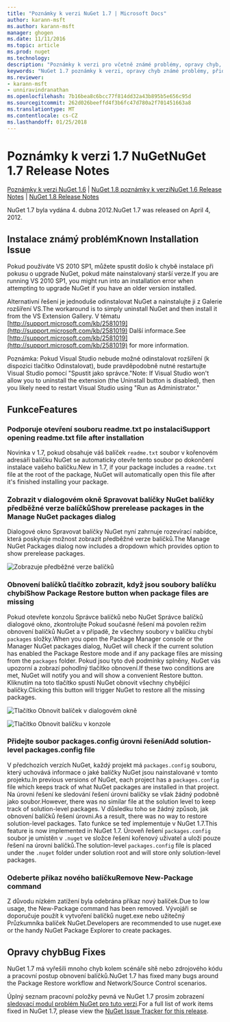 ```yaml
---
title: "Poznámky k verzi NuGet 1.7 | Microsoft Docs"
author: karann-msft
ms.author: karann-msft
manager: ghogen
ms.date: 11/11/2016
ms.topic: article
ms.prod: nuget
ms.technology: 
description: "Poznámky k verzi pro včetně známé problémy, opravy chyb, přidaných funkcí a chcete 1.7 NuGet."
keywords: "NuGet 1.7 poznámky k verzi, opravy chyb známé problémy, přidat funkce, chcete"
ms.reviewer:
- karann-msft
- unniravindranathan
ms.openlocfilehash: 7b16bea8c6bcc77f814dd32a43b895b5e656c95d
ms.sourcegitcommit: 262d026beeffd4f3b6fc47d780a2f701451663a8
ms.translationtype: MT
ms.contentlocale: cs-CZ
ms.lasthandoff: 01/25/2018
---
```

# <a name="nuget-17-release-notes"></a><span data-ttu-id="71884-104">Poznámky k verzi 1.7 NuGet</span><span class="sxs-lookup"><span data-stu-id="71884-104">NuGet 1.7 Release Notes</span></span>

<span data-ttu-id="71884-105">[Poznámky k verzi NuGet 1.6](../release-notes/nuget-1.6.md) | [NuGet 1.8 poznámky k verzi](../release-notes/nuget-1.8.md)</span><span class="sxs-lookup"><span data-stu-id="71884-105">[NuGet 1.6 Release Notes](../release-notes/nuget-1.6.md) | [NuGet 1.8 Release Notes](../release-notes/nuget-1.8.md)</span></span>

<span data-ttu-id="71884-106">NuGet 1.7 byla vydána 4. dubna 2012.</span><span class="sxs-lookup"><span data-stu-id="71884-106">NuGet 1.7 was released on April 4, 2012.</span></span>

## <a name="known-installation-issue"></a><span data-ttu-id="71884-107">Instalace známý problém</span><span class="sxs-lookup"><span data-stu-id="71884-107">Known Installation Issue</span></span>
<span data-ttu-id="71884-108">Pokud používáte VS 2010 SP1, můžete spustit došlo k chybě instalace při pokusu o upgrade NuGet, pokud máte nainstalovaný starší verze.</span><span class="sxs-lookup"><span data-stu-id="71884-108">If you are running VS 2010 SP1, you might run into an installation error when attempting to upgrade NuGet if you have an older version installed.</span></span>

<span data-ttu-id="71884-109">Alternativní řešení je jednoduše odinstalovat NuGet a nainstalujte ji z Galerie rozšíření VS.</span><span class="sxs-lookup"><span data-stu-id="71884-109">The workaround is to simply uninstall NuGet and then install it from the VS Extension Gallery.</span></span>  <span data-ttu-id="71884-110">V tématu [http://support.microsoft.com/kb/2581019](http://support.microsoft.com/kb/2581019) Další informace.</span><span class="sxs-lookup"><span data-stu-id="71884-110">See [http://support.microsoft.com/kb/2581019](http://support.microsoft.com/kb/2581019) for more information.</span></span>

<span data-ttu-id="71884-111">Poznámka: Pokud Visual Studio nebude možné odinstalovat rozšíření (k dispozici tlačítko Odinstalovat), bude pravděpodobně nutné restartujte Visual Studio pomocí "Spustit jako správce."</span><span class="sxs-lookup"><span data-stu-id="71884-111">Note: If Visual Studio won't allow you to uninstall the extension (the Uninstall button is disabled), then you likely need to restart Visual Studio using "Run as Administrator."</span></span>

## <a name="features"></a><span data-ttu-id="71884-112">Funkce</span><span class="sxs-lookup"><span data-stu-id="71884-112">Features</span></span>

### <a name="support-opening-readmetxt-file-after-installation"></a><span data-ttu-id="71884-113">Podporuje otevření souboru readme.txt po instalaci</span><span class="sxs-lookup"><span data-stu-id="71884-113">Support opening readme.txt file after installation</span></span>
<span data-ttu-id="71884-114">Novinka v 1.7, pokud obsahuje váš balíček `readme.txt` soubor v kořenovém adresáři balíčku NuGet se automaticky otevře tento soubor po dokončení instalace vašeho balíčku.</span><span class="sxs-lookup"><span data-stu-id="71884-114">New in 1.7, if your package includes a `readme.txt` file at the root of the package, NuGet will automatically open this file after it's finished installing your package.</span></span>

### <a name="show-prerelease-packages-in-the-manage-nuget-packages-dialog"></a><span data-ttu-id="71884-115">Zobrazit v dialogovém okně Spravovat balíčky NuGet balíčky předběžné verze balíčků</span><span class="sxs-lookup"><span data-stu-id="71884-115">Show prerelease packages in the Manage NuGet packages dialog</span></span>
<span data-ttu-id="71884-116">Dialogové okno Spravovat balíčky NuGet nyní zahrnuje rozevírací nabídce, která poskytuje možnost zobrazit předběžné verze balíčků.</span><span class="sxs-lookup"><span data-stu-id="71884-116">The Manage NuGet Packages dialog now includes a dropdown which provides option to show prerelease packages.</span></span>

![Zobrazuje předběžné verze balíčků](./media/prerelease-dropdown.png)

### <a name="show-package-restore-button-when-package-files-are-missing"></a><span data-ttu-id="71884-118">Obnovení balíčků tlačítko zobrazit, když jsou soubory balíčku chybí</span><span class="sxs-lookup"><span data-stu-id="71884-118">Show Package Restore button when package files are missing</span></span>
<span data-ttu-id="71884-119">Pokud otevřete konzolu Správce balíčků nebo NuGet Správce balíčků dialogové okno, zkontrolujte Pokud současné řešení má povolen režim obnovení balíčků NuGet a v případě, že všechny soubory v balíčku chybí `packages` složky.</span><span class="sxs-lookup"><span data-stu-id="71884-119">When you open the Package Manager console or the Manager NuGet packages dialog, NuGet will check if the current solution has enabled the Package Restore mode and if any package files are missing from the `packages` folder.</span></span> <span data-ttu-id="71884-120">Pokud jsou tyto dvě podmínky splněny, NuGet vás upozorní a zobrazí pohodlný tlačítko obnovení.</span><span class="sxs-lookup"><span data-stu-id="71884-120">If these two conditions are met, NuGet will notify you and will show a convenient Restore button.</span></span> <span data-ttu-id="71884-121">Kliknutím na toto tlačítko spustí NuGet obnovit všechny chybějící balíčky.</span><span class="sxs-lookup"><span data-stu-id="71884-121">Clicking this button will trigger NuGet to restore all the missing packages.</span></span>

![Tlačítko Obnovit balíček v dialogovém okně](./media/packagerestore-dialog.png)

![Tlačítko Obnovit balíčku v konzole](./media/packagerestore-console.png)

### <a name="add-solution-level-packagesconfig-file"></a><span data-ttu-id="71884-124">Přidejte soubor packages.config úrovni řešení</span><span class="sxs-lookup"><span data-stu-id="71884-124">Add solution-level packages.config file</span></span>
<span data-ttu-id="71884-125">V předchozích verzích NuGet, každý projekt má `packages.config` souboru, který uchovává informace o jaké balíčky NuGet jsou nainstalované v tomto projektu.</span><span class="sxs-lookup"><span data-stu-id="71884-125">In previous versions of NuGet, each project has a `packages.config` file which keeps track of what NuGet packages are installed in that project.</span></span> <span data-ttu-id="71884-126">Na úrovni řešení ke sledování řešení úrovni balíčky se však žádný podobně jako soubor.</span><span class="sxs-lookup"><span data-stu-id="71884-126">However, there was no similar file at the solution level to keep track of solution-level packages.</span></span> <span data-ttu-id="71884-127">V důsledku toho se žádný způsob, jak obnovení balíčků řešení úrovni.</span><span class="sxs-lookup"><span data-stu-id="71884-127">As a result, there was no way to restore solution-level packages.</span></span>
<span data-ttu-id="71884-128">Tato funkce se teď implementuje v NuGet 1.7.</span><span class="sxs-lookup"><span data-stu-id="71884-128">This feature is now implemented in NuGet 1.7.</span></span> <span data-ttu-id="71884-129">Úroveň řešení `packages.config` soubor je umístěn v `.nuget` ve složce řešení kořenový uživatel a uloží pouze řešení na úrovni balíčků.</span><span class="sxs-lookup"><span data-stu-id="71884-129">The solution-level `packages.config` file is placed under the `.nuget` folder under solution root and will store only solution-level packages.</span></span>

### <a name="remove-new-package-command"></a><span data-ttu-id="71884-130">Odeberte příkaz nového balíčku</span><span class="sxs-lookup"><span data-stu-id="71884-130">Remove New-Package command</span></span>
<span data-ttu-id="71884-131">Z důvodu nízkém zatížení byla odebrána příkaz nový balíček.</span><span class="sxs-lookup"><span data-stu-id="71884-131">Due to low usage, the New-Package command has been removed.</span></span> <span data-ttu-id="71884-132">Vývojáři se doporučuje použít k vytvoření balíčků nuget.exe nebo užitečný Průzkumníka balíček NuGet.</span><span class="sxs-lookup"><span data-stu-id="71884-132">Developers are recommended to use nuget.exe or the handy NuGet Package Explorer to create packages.</span></span>

## <a name="bug-fixes"></a><span data-ttu-id="71884-133">Opravy chyb</span><span class="sxs-lookup"><span data-stu-id="71884-133">Bug Fixes</span></span>
<span data-ttu-id="71884-134">NuGet 1.7 má vyřešili mnoho chyb kolem scénáře sítě nebo zdrojového kódu a pracovní postup obnovení balíčků.</span><span class="sxs-lookup"><span data-stu-id="71884-134">NuGet 1.7 has fixed many bugs around the Package Restore workflow and Network/Source Control scenarios.</span></span>

<span data-ttu-id="71884-135">Úplný seznam pracovní položky pevná ve NuGet 1.7 prosím zobrazení [sledovací modul problém NuGet pro tuto verzi](http://nuget.codeplex.com/workitem/list/advanced?keyword=&status=Closed&type=All&priority=All&release=NuGet%201.7&assignedTo=All&component=All&sortField=Votes&sortDirection=Descending&page=0).</span><span class="sxs-lookup"><span data-stu-id="71884-135">For a full list of work items fixed in NuGet 1.7, please view the [NuGet Issue Tracker for this release](http://nuget.codeplex.com/workitem/list/advanced?keyword=&status=Closed&type=All&priority=All&release=NuGet%201.7&assignedTo=All&component=All&sortField=Votes&sortDirection=Descending&page=0).</span></span>
